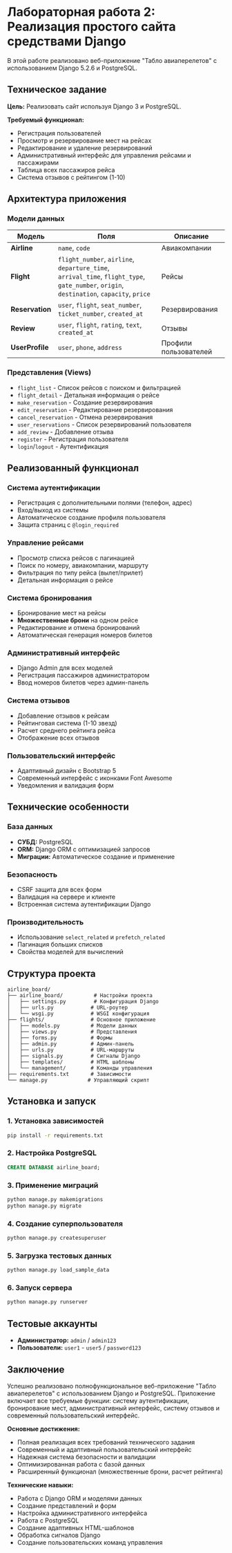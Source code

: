 # Лабораторная работа 2: Реализация простого сайта средствами Django

В этой работе реализовано веб-приложение "Табло авиаперелетов" с использованием Django 5.2.6 и PostgreSQL.

## Техническое задание

**Цель:** Реализовать сайт используя Django 3 и PostgreSQL.

**Требуемый функционал:**
- Регистрация пользователей
- Просмотр и резервирование мест на рейсах
- Редактирование и удаление резервирований
- Административный интерфейс для управления рейсами и пассажирами
- Таблица всех пассажиров рейса
- Система отзывов с рейтингом (1-10)

## Архитектура приложения

### Модели данных

| Модель | Поля | Описание |
|--------|------|----------|
| **Airline** | `name`, `code` | Авиакомпании |
| **Flight** | `flight_number`, `airline`, `departure_time`, `arrival_time`, `flight_type`, `gate_number`, `origin`, `destination`, `capacity`, `price` | Рейсы |
| **Reservation** | `user`, `flight`, `seat_number`, `ticket_number`, `created_at` | Резервирования |
| **Review** | `user`, `flight`, `rating`, `text`, `created_at` | Отзывы |
| **UserProfile** | `user`, `phone`, `address` | Профили пользователей |

### Представления (Views)

- `flight_list` - Список рейсов с поиском и фильтрацией
- `flight_detail` - Детальная информация о рейсе
- `make_reservation` - Создание резервирования
- `edit_reservation` - Редактирование резервирования
- `cancel_reservation` - Отмена резервирования
- `user_reservations` - Список резервирований пользователя
- `add_review` - Добавление отзыва
- `register` - Регистрация пользователя
- `login`/`logout` - Аутентификация

## Реализованный функционал

###  Система аутентификации
- Регистрация с дополнительными полями (телефон, адрес)
- Вход/выход из системы
- Автоматическое создание профиля пользователя
- Защита страниц с `@login_required`

###  Управление рейсами
- Просмотр списка рейсов с пагинацией
- Поиск по номеру, авиакомпании, маршруту
- Фильтрация по типу рейса (вылет/прилет)
- Детальная информация о рейсе

###  Система бронирования
- Бронирование мест на рейсы
- **Множественные брони** на одном рейсе
- Редактирование и отмена бронирований
- Автоматическая генерация номеров билетов

###  Административный интерфейс
- Django Admin для всех моделей
- Регистрация пассажиров администратором
- Ввод номеров билетов через админ-панель

###  Система отзывов
- Добавление отзывов к рейсам
- Рейтинговая система (1-10 звезд)
- Расчет среднего рейтинга рейса
- Отображение всех отзывов

###  Пользовательский интерфейс
- Адаптивный дизайн с Bootstrap 5
- Современный интерфейс с иконками Font Awesome
- Уведомления и валидация форм

## Технические особенности

### База данных
- **СУБД:** PostgreSQL
- **ORM:** Django ORM с оптимизацией запросов
- **Миграции:** Автоматическое создание и применение

### Безопасность
- CSRF защита для всех форм
- Валидация на сервере и клиенте
- Встроенная система аутентификации Django

### Производительность
- Использование `select_related` и `prefetch_related`
- Пагинация больших списков
- Свойства моделей для вычислений

## Структура проекта

```
airline_board/
├── airline_board/          # Настройки проекта
│   ├── settings.py         # Конфигурация Django
│   ├── urls.py            # URL-роутер
│   └── wsgi.py            # WSGI конфигурация
├── flights/               # Основное приложение
│   ├── models.py          # Модели данных
│   ├── views.py           # Представления
│   ├── forms.py           # Формы
│   ├── admin.py           # Админ-панель
│   ├── urls.py            # URL-маршруты
│   ├── signals.py         # Сигналы Django
│   ├── templates/         # HTML шаблоны
│   └── management/        # Команды управления
├── requirements.txt       # Зависимости
└── manage.py             # Управляющий скрипт
```

## Установка и запуск

### 1. Установка зависимостей
```bash
pip install -r requirements.txt
```

### 2. Настройка PostgreSQL
```sql
CREATE DATABASE airline_board;
```

### 3. Применение миграций
```bash
python manage.py makemigrations
python manage.py migrate
```

### 4. Создание суперпользователя
```bash
python manage.py createsuperuser
```

### 5. Загрузка тестовых данных
```bash
python manage.py load_sample_data
```

### 6. Запуск сервера
```bash
python manage.py runserver
```

## Тестовые аккаунты

- **Администратор:** `admin` / `admin123`
- **Пользователи:** `user1` - `user5` / `password123`

## Заключение

Успешно реализовано полнофункциональное веб-приложение "Табло авиаперелетов" с использованием Django и PostgreSQL. Приложение включает все требуемые функции: систему аутентификации, бронирование мест, административный интерфейс, систему отзывов и современный пользовательский интерфейс.

**Основные достижения:**
- Полная реализация всех требований технического задания
- Современный и адаптивный пользовательский интерфейс
- Надежная система безопасности и валидации
- Оптимизированная работа с базой данных
- Расширенный функционал (множественные брони, расчет рейтинга)

**Технические навыки:**
- Работа с Django ORM и моделями данных
- Создание представлений и форм
- Настройка административного интерфейса
- Работа с PostgreSQL
- Создание адаптивных HTML-шаблонов
- Обработка сигналов Django
- Создание пользовательских команд управления